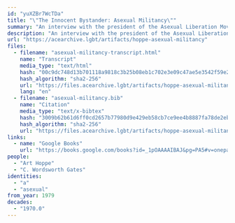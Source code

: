 ```yaml
---
id: "yuXZBr7WcTDa"
title: "\"The Innocent Bystander: Asexual Militancy\""
summary: "An interview with the president of the Asexual Liberation Movement"
description: "An interview with the president of the Asexual Liberation Movement, who claims \"No one is born an A\""
url: "https://acearchive.lgbt/artifacts/hoppe-asexual-militancy"
files:
  - filename: "asexual-militancy-transcript.html"
    name: "Transcript"
    media_type: "text/html"
    hash: "00c9dc748d13b701118a9818c3b25b08eb1c702e3e09c47ae5e3542f59e25145"
    hash_algorithm: "sha2-256"
    url: "https://files.acearchive.lgbt/artifacts/hoppe-asexual-militancy/asexual-militancy-transcript.html"
    lang: "en"
  - filename: "asexual-militancy.bib"
    name: "Citation"
    media_type: "text/x-bibtex"
    hash: "3009b62b61d6ff0cd2657b77980d9e429eb58cb7ce9ee4b8887fa78de2eb7b85"
    hash_algorithm: "sha2-256"
    url: "https://files.acearchive.lgbt/artifacts/hoppe-asexual-militancy/asexual-militancy.bib"
links:
  - name: "Google Books"
    url: "https://books.google.com/books?id=_1pOAAAAIBAJ&pg=PA5#v=onepage&q&f=false"
people:
  - "Art Hoppe"
  - "C. Wordsworth Gates"
identities:
  - "a"
  - "asexual"
from_year: 1979
decades:
  - "1970.0"
---
```

